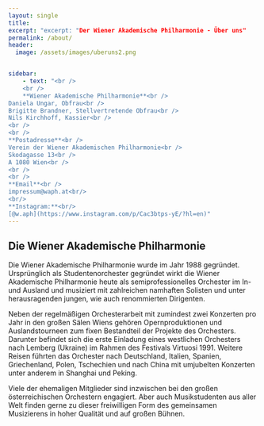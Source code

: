 ```yaml
---
layout: single
title:
excerpt: "excerpt: "Der Wiener Akademische Philharmonie - Über uns"
permalink: /about/
header:
  image: /assets/images/uberuns2.png


sidebar:
    - text: "<br />
    <br />
    **Wiener Akademische Philharmonie**<br />
Daniela Ungar, Obfrau<br />
Brigitte Brandner, Stellvertretende Obfrau<br />
Nils Kirchhoff, Kassier<br />
<br />
<br />
**Postadresse**<br />
Verein der Wiener Akademischen Philharmonie<br />
Skodagasse 13<br />
A 1080 Wien<br />
<br />
<br />
**Email**<br />
impressum@waph.at<br/>
<br/>
**Instagram:**<br/>
[@w.aph](https://www.instagram.com/p/Cac3btps-yE/?hl=en)"
---
```

## Die Wiener Akademische Philharmonie


Die Wiener Akademische Philharmonie wurde im Jahr 1988 gegründet. Ursprünglich als Studentenorchester gegründet wirkt die Wiener Akademische Philharmonie heute als semiprofessionelles Orchester im In- und Ausland und musiziert mit zahlreichen namhaften Solisten und unter herausragenden jungen, wie auch renommierten Dirigenten.

Neben der regelmäßigen Orchesterarbeit mit zumindest zwei Konzerten pro Jahr in den großen Sälen Wiens gehören Opernproduktionen und Auslandstourneen zum fixen Bestandteil der Projekte des Orchesters. Darunter befindet sich die erste Einladung eines westlichen Orchesters nach Lemberg (Ukraine) im Rahmen des Festivals Virtuosi 1991. Weitere Reisen führten das Orchester nach Deutschland, Italien, Spanien, Griechenland, Polen, Tschechien und nach China mit umjubelten Konzerten unter anderem in Shanghai und Peking.

Viele der ehemaligen Mitglieder sind inzwischen bei den großen österreichischen Orchestern engagiert. Aber auch Musikstudenten aus aller Welt finden gerne zu dieser freiwilligen Form des gemeinsamen Musizierens in hoher Qualität und auf großen Bühnen.

